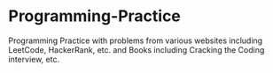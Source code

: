 # Programming-Practice
Programming Practice with problems from various websites including LeetCode, HackerRank, etc. and Books including Cracking the Coding interview, etc.
